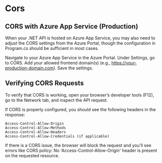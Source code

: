 # Cors

## CORS with Azure App Service (Production)
When your .NET API is hosted on Azure App Service, you may also need to adjust the CORS settings from the Azure Portal, though the configuration in Program.cs should be sufficient in most cases.

Navigate to your Azure App Service in the Azure Portal.
Under Settings, go to CORS.
Add your allowed frontend domain(s) (e.g., https://your-production-domain.com).
Save the settings.

## Verifying CORS Requests

To verify that CORS is working, open your browser’s developer tools (F12), go to the Network tab, and inspect the API request. 

If CORS is properly configured, you should see the following headers in the response:

```
Access-Control-Allow-Origin
Access-Control-Allow-Methods
Access-Control-Allow-Headers
Access-Control-Allow-Credentials (if applicable)
```

If there is a CORS issue, the browser will block the request and you'll see errors like CORS policy: No 'Access-Control-Allow-Origin' header is present on the requested resource.